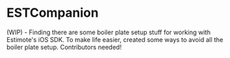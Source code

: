 ESTCompanion
============

(WIP) - Finding there are some boiler plate setup stuff for working with Estimote's iOS SDK.  To make life easier, created some ways to avoid all the boiler plate setup.  Contributors needed!

